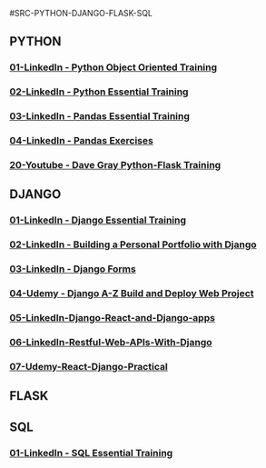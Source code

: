#SRC-PYTHON-DJANGO-FLASK-SQL

## PYTHON

### [01-LinkedIn - Python Object Oriented Training](https://github.com/omeatai/src-AI-Software/blob/main/src-python-django-flask-sql/python/01-Python-Object-Oriented.md)

### [02-LinkedIn - Python Essential Training](https://github.com/omeatai/src-AI-Software/blob/main/src-python-django-flask-sql/python/02-Python-Essential-Training.md)

### [03-LinkedIn - Pandas Essential Training](https://github.com/omeatai/src-AI-Software/blob/main/src-python-django-flask-sql/python/03-Pandas-Essential-Training.md)

### [04-LinkedIn - Pandas Exercises](https://github.com/omeatai/src-AI-Software/blob/main/src-python-django-flask-sql/python/03-Pandas-Exercises.md)

### [20-Youtube - Dave Gray Python-Flask Training](https://github.com/omeatai/src-AI-Software/blob/main/src-python-django-flask-sql/python/20-Dave-Gray-Python-Flask.md)

## DJANGO

### [01-LinkedIn - Django Essential Training](https://github.com/omeatai/src-AI-Software/blob/main/src-python-django-flask-sql/django/01-LinkedIn-Django-Essential.md)

### [02-LinkedIn - Building a Personal Portfolio with Django](https://github.com/omeatai/src-AI-Software/blob/main/src-python-django-flask-sql/django/02-LinkedIn-Django-Personal-Portfolio.md)

### [03-LinkedIn - Django Forms](https://github.com/omeatai/src-AI-Software/blob/main/src-python-django-flask-sql/django/03-LinkedIn-Django-Forms.md)

### [04-Udemy - Django A-Z Build and Deploy Web Project](https://github.com/omeatai/src-AI-Software/blob/main/src-python-django-flask-sql/django/04-Udemy-Django-A-Z.md)

### [05-LinkedIn-Django-React-and-Django-apps](https://github.com/omeatai/src-AI-Software/blob/main/src-python-django-flask-sql/django/05-LinkedIn-Django-React-and-Django-apps.md)

### [06-LinkedIn-Restful-Web-APIs-With-Django](https://github.com/omeatai/src-AI-Software/blob/main/src-python-django-flask-sql/django/06-LinkedIn-Restful-Web-APIs-With-Django.md)

### [07-Udemy-React-Django-Practical](https://github.com/omeatai/src-AI-Software/blob/main/src-python-django-flask-sql/django/07-Udemy-React-Django-Practical.md)

## FLASK

## SQL

### [01-LinkedIn - SQL Essential Training](https://github.com/omeatai/src-AI-Software/blob/main/src-python-django-flask-sql/sql/01_sql_essential_training.md)
